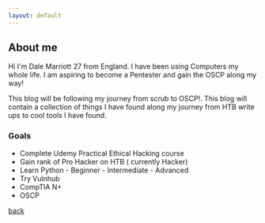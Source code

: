 ```yaml
---
layout: default
---
```


## About me

Hi I'm Dale Marriott 27 from England. I have been using Computers my whole life. I am aspiring to become a Pentester and gain the OSCP along my way!

This blog will be following my journey from scrub to OSCP!. This blog will contain a collection of things I have found along my journey from HTB write ups to cool tools I have found.

<h3>Goals</h3>
<!-- /wp:heading -->

<!-- wp:columns -->
<div class="wp-block-columns"><!-- wp:column -->
<div class="wp-block-column"><!-- wp:list -->
<ul><li>Complete Udemy Practical Ethical Hacking course</li><li>Gain rank of Pro Hacker on HTB ( currently Hacker)</li><li>Learn Python - Beginner - Intermediate - Advanced</li><li>Try Vulnhub</li><li>CompTIA N+</li><li>OSCP</li></ul>
<!-- /wp:list -->








[back](./)
